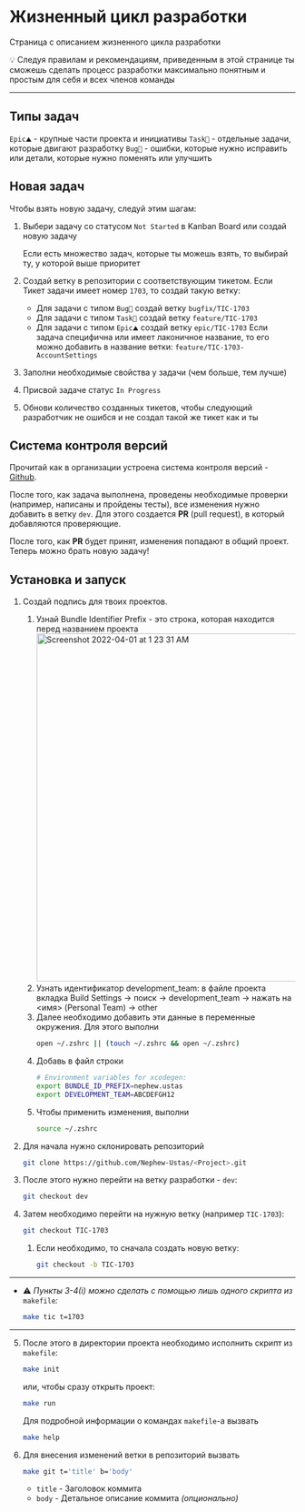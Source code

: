 # Жизненный цикл разработки
Страница с описанием жизненного цикла разработки

<aside>
💡 Следуя правилам и рекомендациям, приведенным в этой странице ты сможешь сделать процесс разработки максимально понятным и простым для себя и всех членов команды
</aside>

---

## Типы задач
`Epic⛰` - крупные части проекта и инициативы
`Task🔨` - отдельные задачи, которые двигают разработку
`Bug🐞` - ошибки, которые нужно исправить или детали, которые нужно поменять или улучшить

## Новая задач
Чтобы взять новую задачу, следуй этим шагам:

1. Выбери задачу со статусом `Not Started` в Kanban Board или создай новую задачу
    
    Если есть множество задач, которые ты можешь взять, то выбирай ту, у которой выше приоритет
    
2. Создай ветку в репозитории с соответствующим тикетом. Если Тикет задачи имеет номер `1703`, то создай такую ветку:
    - Для задачи с типом `Bug🐞` создай ветку `bugfix/TIC-1703`
    - Для задачи с типом `Task🔨` создай ветку `feature/TIC-1703`
    - Для задачи с типом `Epic⛰` создай ветку `epic/TIC-1703`
    Если задача специфична или имеет лаконичное название, то его можно добавить в название ветки: `feature/TIC-1703-AccountSettings`
3. Заполни необходимые свойства у задачи (чем больше, тем лучше)
4. Присвой задаче статус `In Progress`
5. Обнови количество созданных тикетов, чтобы следующий разработчик не ошибся и не создал такой же тикет как и ты

## Система контроля версий
Прочитай как в организации устроена система контроля версий - [Github](https://github.com/Nephew-Ustas/Nephew-Ustas/blob/main/Pages/Github.md).

После того, как задача выполнена, проведены необходимые проверки (например, написаны и пройдены тесты), все изменения нужно добавить в ветку `dev`. Для этого создается **PR** (pull request), в который добавляются проверяющие.

После того, как **PR** будет принят, изменения попадают в общий проект. Теперь можно брать новую задачу!

## Установка и запуск
1. Создай подпись для твоих проектов.
    1. Узнай Bundle Identifier Prefix - это строка, которая находится перед названием проекта
        <img width="612" alt="Screenshot 2022-04-01 at 1 23 31 AM" src="https://user-images.githubusercontent.com/51203539/161159752-077cf6a0-a5ba-4c08-b0d4-d506a3c82bfe.png">
    2. Узнать идентификатор development_team: в файле проекта вкладка Build Settings -> поиск -> development_team -> нажать на <имя> (Personal Team) -> other
    3. Далее необходимо добавить эти данные в переменные окружения. Для этого выполни
        ```bash
        open ~/.zshrc || (touch ~/.zshrc && open ~/.zshrc)
        ```
    4. Добавь в файл строки
        ```bash
        # Environment variables for xcodegen:
        export BUNDLE_ID_PREFIX=nephew.ustas
        export DEVELOPMENT_TEAM=ABCDEFGH12
        ```
    5. Чтобы применить изменения, выполни
        ```bash
        source ~/.zshrc
        ```
2. Для начала нужно склонировать репозиторий
    
    ```bash
    git clone https://github.com/Nephew-Ustas/<Project>.git
    ```
    
3. После этого нужно перейти на ветку разработки - `dev`:
    
    ```bash
    git checkout dev
    ```
    
4. Затем необходимо перейти на нужную ветку (например `TIC-1703`):
    
    ```bash
    git checkout TIC-1703
    ```
    
    1. Если необходимо, то сначала создать новую ветку:
        
        ```bash
        git checkout -b TIC-1703
        ```

---

* ⚠️ *Пункты 3-4(i) можно сделать с помощью лишь одного скрипта из* `makefile`*:*

    ```bash
    make tic t=1703
    ```

---

5. После этого в директории проекта необходимо исполнить скрипт из `makefile`:
    
    ```bash
    make init
    ```
    
    или, чтобы сразу открыть проект:
    
    ```bash
    make run
    ```
    
    Для подробной информации о командах `makefile`-a вызвать
    
    ```bash
    make help
    ```
    
6. Для внесения изменений ветки в репозиторий вызвать
    
    ```bash
    make git t='title' b='body'
    ```
    
    - `title` - Заголовок коммита
    - `body` - Детальное описание коммита *(опционально)*
